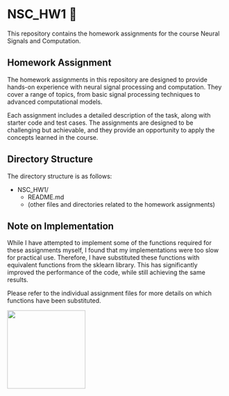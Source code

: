 # NSC_HW1  👋

This repository contains the homework assignments for the course Neural Signals and Computation.

## Homework Assignment

The homework assignments in this repository are designed to provide hands-on experience with neural signal processing and computation. They cover a range of topics, from basic signal processing techniques to advanced computational models.

Each assignment includes a detailed description of the task, along with starter code and test cases. The assignments are designed to be challenging but achievable, and they provide an opportunity to apply the concepts learned in the course.

## Directory Structure

The directory structure is as follows:

- NSC_HW1/
    - README.md
    - (other files and directories related to the homework assignments)

## Note on Implementation

While I have attempted to implement some of the functions required for these assignments myself, I found that my implementations were too slow for practical use. Therefore, I have substituted these functions with equivalent functions from the sklearn library. This has significantly improved the performance of the code, while still achieving the same results.

Please refer to the individual assignment files for more details on which functions have been substituted.


<img height="180em" src="https://github-readme-stats.vercel.app/api?username=skyetomez&show_icons=true&hide_border=true&&count_private=true&include_all_commits=true" />